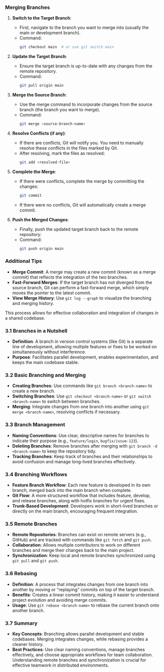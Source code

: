### Merging Branches

1. **Switch to the Target Branch**:
   - First, navigate to the branch you want to merge into (usually the main or development branch).
   - Command: 
     ```bash
     git checkout main  # or use git switch main
     ```

2. **Update the Target Branch**:
   - Ensure the target branch is up-to-date with any changes from the remote repository.
   - Command:
     ```bash
     git pull origin main
     ```

3. **Merge the Source Branch**:
   - Use the merge command to incorporate changes from the source branch (the branch you want to merge).
   - Command:
     ```bash
     git merge <source-branch-name>
     ```

4. **Resolve Conflicts (if any)**:
   - If there are conflicts, Git will notify you. You need to manually resolve these conflicts in the files marked by Git.
   - After resolving, mark the files as resolved:
     ```bash
     git add <resolved-file>
     ```

5. **Complete the Merge**:
   - If there were conflicts, complete the merge by committing the changes:
     ```bash
     git commit
     ```
   - If there were no conflicts, Git will automatically create a merge commit.

6. **Push the Merged Changes**:
   - Finally, push the updated target branch back to the remote repository:
   - Command:
     ```bash
     git push origin main
     ```

### Additional Tips
- **Merge Commit**: A merge may create a new commit (known as a merge commit) that reflects the integration of the two branches.
- **Fast-Forward Merges**: If the target branch has not diverged from the source branch, Git can perform a fast-forward merge, which simply moves the pointer to the latest commit.
- **View Merge History**: Use `git log --graph` to visualize the branching and merging history.

This process allows for effective collaboration and integration of changes in a shared codebase.

### 3.1 Branches in a Nutshell
- **Definition**: A branch in version control systems (like Git) is a separate line of development, allowing multiple features or fixes to be worked on simultaneously without interference.
- **Purpose**: Facilitates parallel development, enables experimentation, and keeps the main codebase stable.

### 3.2 Basic Branching and Merging
- **Creating Branches**: Use commands like `git branch <branch-name>` to create a new branch.
- **Switching Branches**: Use `git checkout <branch-name>` or `git switch <branch-name>` to switch between branches.
- **Merging**: Integrate changes from one branch into another using `git merge <branch-name>`, resolving conflicts if necessary.

### 3.3 Branch Management
- **Naming Conventions**: Use clear, descriptive names for branches to indicate their purpose (e.g., `feature/login`, `bugfix/issue-123`).
- **Deleting Branches**: Remove branches after merging with `git branch -d <branch-name>` to keep the repository tidy.
- **Tracking Branches**: Keep track of branches and their relationships to avoid confusion and manage long-lived branches effectively.

### 3.4 Branching Workflows
- **Feature Branch Workflow**: Each new feature is developed in its own branch, merged back into the main branch when complete.
- **Git Flow**: A more structured workflow that includes feature, develop, and release branches, along with hotfix branches for urgent fixes.
- **Trunk-Based Development**: Developers work in short-lived branches or directly on the main branch, encouraging frequent integration.

### 3.5 Remote Branches
- **Remote Repositories**: Branches can exist on remote servers (e.g., GitHub) and are tracked with commands like `git fetch` and `git push`.
- **Collaboration**: Allows multiple contributors to work on different branches and merge their changes back to the main project.
- **Synchronization**: Keep local and remote branches synchronized using `git pull` and `git push`.

### 3.6 Rebasing
- **Definition**: A process that integrates changes from one branch into another by moving or "replaying" commits on top of the target branch.
- **Benefits**: Creates a linear commit history, making it easier to understand project evolution and avoiding merge commits.
- **Usage**: Use `git rebase <branch-name>` to rebase the current branch onto another branch.

### 3.7 Summary
- **Key Concepts**: Branching allows parallel development and stable codebases. Merging integrates changes, while rebasing provides a cleaner history.
- **Best Practices**: Use clear naming conventions, manage branches effectively, and choose appropriate workflows for team collaboration. Understanding remote branches and synchronization is crucial for effective teamwork in distributed environments.